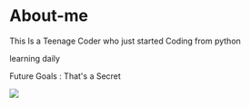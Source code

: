 # About-me

This Is a Teenage Coder who just started Coding from python

learning daily

Future Goals : That's a Secret

![](https://i.pinimg.com/736x/b0/f7/13/b0f713170f6832c746f6169e3540db36.jpg)

